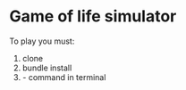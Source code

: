 # Game of life simulator
To play you must:
1. clone
2. bundle install
3. <ruby gosu.rb> - command in terminal